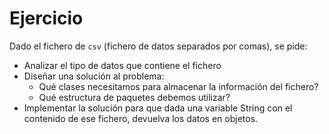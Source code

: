 # Ejercicio

Dado el fichero de ```csv``` (fichero de datos separados por comas), se pide:

- Analizar el tipo de datos que contiene el fichero
- Diseñar una solución al problema:
  - Qué clases necesitamos para almacenar la información del fichero?
  - Qué estructura de paquetes debemos utilizar?
- Implementar la solución para que dada una variable String con el contenido de ese fichero, devuelva los datos en objetos.
